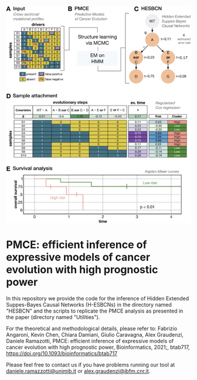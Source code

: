 ![Graphical abstract](/images/graphical_abstract.jpg)


PMCE: efficient inference of expressive models of cancer evolution with high prognostic power
===============================

In this repository we provide the code for the inference of Hidden Extended Suppes-Bayes Causal Networks (H-ESBCNs) in the directory named "HESBCN" and the scripts to replicate the PMCE analysis as presented in the paper (directory named "Utilities").

For the theoretical and methodological details, please refer to: Fabrizio Angaroni, Kevin Chen, Chiara Damiani, Giulio Caravagna, Alex Graudenzi, Daniele Ramazotti, PMCE: efficient inference of expressive models of cancer evolution with high prognostic power, Bioinformatics, 2021;, btab717, https://doi.org/10.1093/bioinformatics/btab717


Please feel free to contact us if you have problems running our tool at daniele.ramazzotti@unimib.it or alex.graudenzi@ibfm.cnr.it.
